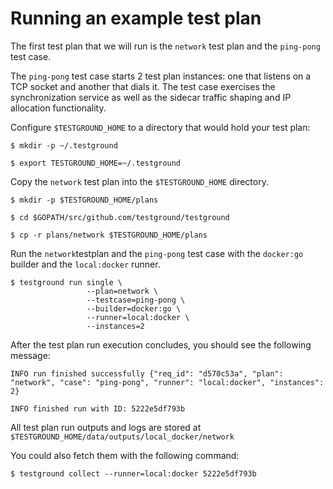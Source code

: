 # Running an example test plan

The first test plan that we will run is the `network` test plan and the `ping-pong` test case.

The `ping-pong` test case starts 2 test plan instances: one that listens on a TCP socket and another that dials it. The test case exercises the synchronization service as well as the sidecar traffic shaping and IP allocation functionality.

Configure `$TESTGROUND_HOME` to a directory that would hold your test plan:

```
$ mkdir -p ~/.testground

$ export TESTGROUND_HOME=~/.testground
```

Copy the `network` test plan into the `$TESTGROUND_HOME` directory.

```
$ mkdir -p $TESTGROUND_HOME/plans

$ cd $GOPATH/src/github.com/testground/testground

$ cp -r plans/network $TESTGROUND_HOME/plans
```

Run the `network`testplan and the `ping-pong` test case with the `docker:go` builder and the `local:docker` runner.

```
$ testground run single \
                 --plan=network \
                 --testcase=ping-pong \
                 --builder=docker:go \
                 --runner=local:docker \
                 --instances=2
```

After the test plan run execution concludes, you should see the following message:

```
INFO run finished successfully {"req_id": "d570c53a", "plan": "network", "case": "ping-pong", "runner": "local:docker", "instances": 2}

INFO finished run with ID: 5222e5df793b
```

All test plan run outputs and logs are stored at `$TESTGROUND_HOME/data/outputs/local_docker/network`

You could also fetch them with the following command:

```
$ testground collect --runner=local:docker 5222e5df793b
```

